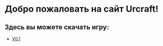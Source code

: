 # Добро пожаловать на сайт Urcraft!
## Здесь вы можете скачать игру:
- [V0.1](https://urcraft.github.io/v0.1.html)
